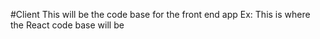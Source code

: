 #Client
This will be the code base for the front end app
Ex: This is where the React code base will be
